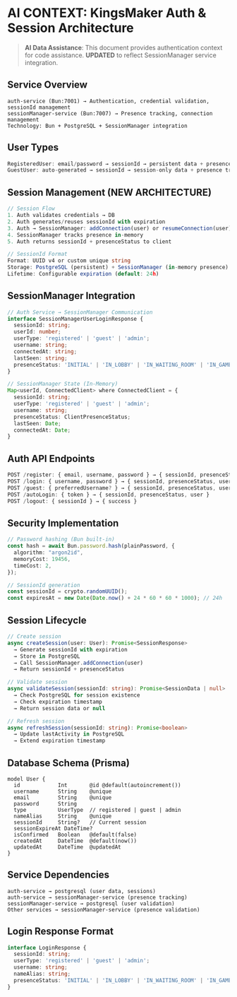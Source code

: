 # AI CONTEXT: KingsMaker Auth & Session Architecture

> **AI Data Assistance**: This document provides authentication context for code assistance. **UPDATED** to reflect SessionManager service integration.

## Service Overview
```
auth-service (Bun:7001) → Authentication, credential validation, sessionId management
sessionManager-service (Bun:7007) → Presence tracking, connection management
Technology: Bun + PostgreSQL + SessionManager integration
```

## User Types
```typescript
RegisteredUser: email/password → sessionId → persistent data + presence tracking
GuestUser: auto-generated → sessionId → session-only data + presence tracking
```

## Session Management (NEW ARCHITECTURE)
```typescript
// Session Flow
1. Auth validates credentials → DB
2. Auth generates/reuses sessionId with expiration
3. Auth → SessionManager: addConnection(user) or resumeConnection(user)
4. SessionManager tracks presence in-memory
5. Auth returns sessionId + presenceStatus to client

// SessionId Format
Format: UUID v4 or custom unique string
Storage: PostgreSQL (persistent) + SessionManager (in-memory presence)
Lifetime: Configurable expiration (default: 24h)
```

## SessionManager Integration
```typescript
// Auth Service → SessionManager Communication
interface SessionManagerUserLoginResponse {
  sessionId: string;
  userId: number;
  userType: 'registered' | 'guest' | 'admin';
  username: string;
  connectedAt: string;
  lastSeen: string;
  presenceStatus: 'INITIAL' | 'IN_LOBBY' | 'IN_WAITING_ROOM' | 'IN_GAME' | 'OFFLINE';
}

// SessionManager State (In-Memory)
Map<userId, ConnectedClient> where ConnectedClient = {
  sessionId: string;
  userType: 'registered' | 'guest' | 'admin';
  username: string;
  presenceStatus: ClientPresenceStatus;
  lastSeen: Date;
  connectedAt: Date;
}
```

## Auth API Endpoints
```typescript
POST /register: { email, username, password } → { sessionId, presenceStatus, user }
POST /login: { username, password } → { sessionId, presenceStatus, user }  
POST /guest: { preferredUsername? } → { sessionId, presenceStatus, user }
POST /autoLogin: { token } → { sessionId, presenceStatus, user }
POST /logout: { sessionId } → { success }
```

## Security Implementation
```typescript
// Password hashing (Bun built-in)
const hash = await Bun.password.hash(plainPassword, {
  algorithm: "argon2id",
  memoryCost: 19456,
  timeCost: 2,
});

// SessionId generation
const sessionId = crypto.randomUUID();
const expiresAt = new Date(Date.now() + 24 * 60 * 60 * 1000); // 24h
```

## Session Lifecycle
```typescript
// Create session
async createSession(user: User): Promise<SessionResponse>
  → Generate sessionId with expiration
  → Store in PostgreSQL
  → Call SessionManager.addConnection(user)
  → Return sessionId + presenceStatus

// Validate session  
async validateSession(sessionId: string): Promise<SessionData | null>
  → Check PostgreSQL for session existence
  → Check expiration timestamp
  → Return session data or null

// Refresh session
async refreshSession(sessionId: string): Promise<boolean>
  → Update lastActivity in PostgreSQL
  → Extend expiration timestamp
```

## Database Schema (Prisma)
```prisma
model User {
  id            Int       @id @default(autoincrement())
  username      String    @unique
  email         String    @unique
  password      String
  type          UserType  // registered | guest | admin
  nameAlias     String    @unique
  sessionId     String?   // Current session
  sessionExpireAt DateTime?
  isConfirmed   Boolean   @default(false)
  createdAt     DateTime  @default(now())
  updatedAt     DateTime  @updatedAt
}
```

## Service Dependencies
```
auth-service → postgresql (user data, sessions)
auth-service → sessionManager-service (presence tracking)
sessionManager-service → postgresql (user validation)
Other services → sessionManager-service (presence validation)
```

## Login Response Format
```typescript
interface LoginResponse {
  sessionId: string;
  userType: 'registered' | 'guest' | 'admin';
  username: string;
  nameAlias: string;
  presenceStatus: 'INITIAL' | 'IN_LOBBY' | 'IN_WAITING_ROOM' | 'IN_GAME' | 'OFFLINE';
}
``` 